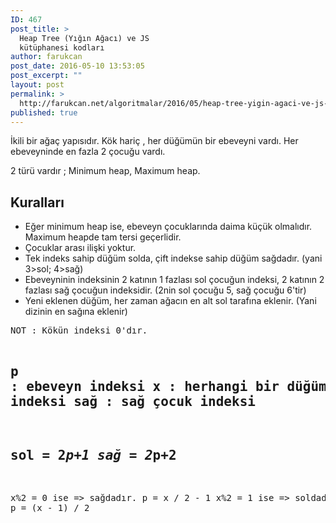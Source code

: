 ```yaml
---
ID: 467
post_title: >
  Heap Tree (Yığın Ağacı) ve JS
  kütüphanesi kodları
author: farukcan
post_date: 2016-05-10 13:53:05
post_excerpt: ""
layout: post
permalink: >
  http://farukcan.net/algoritmalar/2016/05/heap-tree-yigin-agaci-ve-js-kutuphanesi-kodlari/
published: true
---
```

İkili bir ağaç yapısıdır. Kök hariç , her düğümün bir ebeveyni vardı. Her ebeveyninde en fazla 2 çocuğu vardı.

2 türü vardır ; Minimum heap, Maximum heap.
<h2>Kuralları</h2>
<ul>
	<li>Eğer minimum heap ise, ebeveyn çocuklarında daima küçük olmalıdır. Maximum heapde tam tersi geçerlidir.</li>
	<li>Çocuklar arası ilişki yoktur.</li>
	<li>Tek indeks sahip düğüm solda, çift indekse sahip düğüm sağdadır. (yani 3&gt;sol; 4&gt;sağ)</li>
	<li>Ebeveyninin indeksinin 2 katının 1 fazlası sol çocuğun indeksi, 2 katının 2 fazlası sağ çocuğun indeksidir. (2nin sol çocuğu 5, sağ çocuğu 6'tir)</li>
	<li>Yeni eklenen düğüm, her zaman ağacın en alt sol tarafına eklenir. (Yani dizinin en sağına eklenir)</li>
</ul>
<pre>NOT : Kökün indeksi 0'dır.

p : ebeveyn indeksi
x : herhangi bir düğümün indeksi
sol : sol çocuk indeksi
sağ : sağ çocuk indeksi
---
sol = 2*p+1
sağ = 2*p+2
--
x%2 = 0 ise =&gt; sağdadır.
p = x / 2 - 1
x%2 = 1 ise =&gt; soldadır.
p = (x - 1) / 2</pre>
